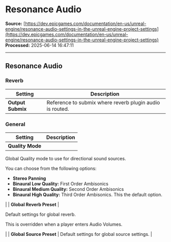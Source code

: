 # Resonance Audio

**Source:** [https://dev.epicgames.com/documentation/en-us/unreal-engine/resonance-audio-settings-in-the-unreal-engine-project-settings](https://dev.epicgames.com/documentation/en-us/unreal-engine/resonance-audio-settings-in-the-unreal-engine-project-settings)  
**Processed:** 2025-06-14 16:47:11

---

## Resonance Audio

### Reverb

| **Setting** | **Description** |
| --- | --- |
| **Output Submix** | Reference to submix where reverb plugin audio is routed. |

### General

| **Setting** | **Description** |
| --- | --- |
| **Quality Mode** | 
Global Quality mode to use for directional sound sources.

You can choose from the following options:

-   **Stereo Panning**
-   **Binaural Low Quality:** First Order Ambisonics
-   **Binaural Medium Quality:** Second Order Ambisonics
-   **Binaural High Quality:** Third Order Ambisonics. This the default option.



 |
| **Global Reverb Preset** | 

Default settings for global reverb.

This is overridden when a player enters Audio Volumes.



 |
| **Global Source Preset** | Default settings for global source settings. |